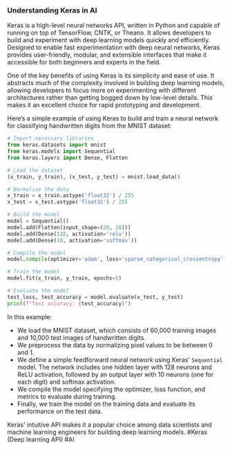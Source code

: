 ### Understanding Keras in AI

Keras is a high-level neural networks API, written in Python and capable of running on top of TensorFlow, CNTK, or Theano. It allows developers to build and experiment with deep learning models quickly and efficiently. Designed to enable fast experimentation with deep neural networks, Keras provides user-friendly, modular, and extensible interfaces that make it accessible for both beginners and experts in the field.

One of the key benefits of using Keras is its simplicity and ease of use. It abstracts much of the complexity involved in building deep learning models, allowing developers to focus more on experimenting with different architectures rather than getting bogged down by low-level details. This makes it an excellent choice for rapid prototyping and development.

Here’s a simple example of using Keras to build and train a neural network for classifying handwritten digits from the MNIST dataset:

```python
# Import necessary libraries
from keras.datasets import mnist
from keras.models import Sequential
from keras.layers import Dense, Flatten

# Load the dataset
(x_train, y_train), (x_test, y_test) = mnist.load_data()

# Normalize the data
x_train = x_train.astype('float32') / 255
x_test = x_test.astype('float32') / 255

# Build the model
model = Sequential()
model.add(Flatten(input_shape=(28, 28)))
model.add(Dense(128, activation='relu'))
model.add(Dense(10, activation='softmax'))

# Compile the model
model.compile(optimizer='adam', loss='sparse_categorical_crossentropy', metrics=['accuracy'])

# Train the model
model.fit(x_train, y_train, epochs=5)

# Evaluate the model
test_loss, test_accuracy = model.evaluate(x_test, y_test)
print(f"Test accuracy: {test_accuracy}")
```

In this example:
- We load the MNIST dataset, which consists of 60,000 training images and 10,000 test images of handwritten digits.
- We preprocess the data by normalizing pixel values to be between 0 and 1.
- We define a simple feedforward neural network using Keras' `Sequential` model. The network includes one hidden layer with 128 neurons and ReLU activation, followed by an output layer with 10 neurons (one for each digit) and softmax activation.
- We compile the model specifying the optimizer, loss function, and metrics to evaluate during training.
- Finally, we train the model on the training data and evaluate its performance on the test data.

Keras' intuitive API makes it a popular choice among data scientists and machine learning engineers for building deep learning models. #Keras (Deep learning API) #AI